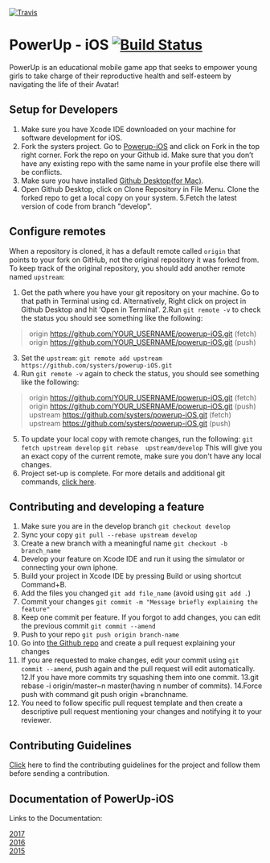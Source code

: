 [![Travis](https://img.shields.io/travis/rust-lang/rust.svg?style=plastic)](https://github.com/systers/powerup-iOS)

# PowerUp - iOS [![Build Status](https://travis-ci.org/systers/powerup-iOS.svg?branch=GSoC17)](https://travis-ci.org/systers/powerup-iOS)

PowerUp is an educational mobile game app that seeks to empower young girls to take charge of their reproductive health 
and self-esteem by navigating the life of their Avatar!

## Setup for Developers
1. Make sure you have Xcode IDE downloaded on your machine for software development for iOS. 
2. Fork the systers project. Go to [Powerup-iOS](https://github.com/systers/powerup-iOS) and click on Fork in the top right corner. Fork the repo on your Github id. Make sure that you don’t have any existing repo with the same name in your profile else there will be conflicts.
3. Make sure you have installed [Github Desktop(for Mac)](https://desktop.github.com/). 
4. Open Github Desktop, click on Clone Repository in File Menu. Clone the forked repo to get a local copy on your system.
5.Fetch the latest version of code from branch "develop".

## Configure remotes
When a repository is cloned, it has a default remote called `origin` that points to your fork on GitHub, not the original repository it was forked from. To keep track of the original repository, you should add another remote named `upstream`:
1. Get the path where you have your git repository on your machine. Go to that path in Terminal using cd. Alternatively, Right click on project in Github Desktop and hit ‘Open in Terminal’.
2.Run `git remote -v`  to check the status you should see something like the following:
> origin    https://github.com/YOUR_USERNAME/powerup-iOS.git (fetch)
> origin    https://github.com/YOUR_USERNAME/powerup-iOS.git (push)
3. Set the `upstream`:
`git remote add upstream https://github.com/systers/powerup-iOS.git`
4. Run `git remote -v`  again to check the status, you should see something like the following:
> origin    https://github.com/YOUR_USERNAME/powerup-iOS.git (fetch)
> origin    https://github.com/YOUR_USERNAME/powerup-iOS.git (push)
> upstream  https://github.com/systers/powerup-iOS.git (fetch)
> upstream  https://github.com/systers/powerup-iOS.git (push)
5. To update your local copy with remote changes, run the following:
`git fetch upstream develop`
`git rebase  upstream/develop`
This will give you an exact copy of the current remote, make sure you don't have any local changes.
6. Project set-up is complete. For more details and additional git commands, [click here](https://docs.google.com/document/d/1N_-zmmjPn6D1H6wTdF4z66mFGT3af_FWbfGvLKkeY1w/edit#bookmark=id.lsmu7e8l1dnn). 
## Contributing and developing a feature
1. Make sure you are in the develop branch `git checkout develop`
2. Sync your copy `git pull --rebase upstream develop`
3. Create a new branch with a meaningful name `git checkout -b branch_name`
4. Develop your feature on Xcode IDE  and run it using the simulator or connecting your own iphone.
5. Build your project in Xcode IDE by pressing Build or using shortcut Command+B.
6. Add the files you changed `git add file_name` (avoid using `git add .`)
7. Commit your changes `git commit -m "Message briefly explaining the feature"`
8. Keep one commit per feature. If you forgot to add changes, you can edit the previous commit `git commit --amend`
9. Push to your repo `git push origin branch-name`
10. Go into [the Github repo](https://github.com/systers/powerup-iOS/) and create a pull request explaining your changes
11. If you are requested to make changes, edit your commit using `git commit --amend`, push again and the pull request will edit automatically.
12.If you have more commits try squashing them into one commit.
13.git rebase -i origin/master~n master(having n number of commits).
14.Force push with command git push origin +branchname.
15. You need to follow specific pull request template and then create a descriptive pull request mentioning your changes and notifying it to your reviewer.
## Contributing Guidelines
[Click](https://github.com/systers/powerup-iOS/wiki/How-to-Contribute) here to find the contributing guidelines for the project and follow them before sending a contribution.

## Documentation of PowerUp-iOS
Links to the Documentation:  

[2017](https://docs.google.com/document/d/1-45bBWAL8oh5o_1bc42BXGDKTHlGrQW0PCN9gFtlt6U/edit?usp=sharing)    
[2016](https://docs.google.com/document/d/1N_-zmmjPn6D1H6wTdF4z66mFGT3af_FWbfGvLKkeY1w/edit?usp=sharing)    
[2015](https://docs.google.com/document/d/1WkhcVrUs-B_vlCBknNPYqxqc7_7wVrBF2pV0bKu_EiQ/edit?usp=sharing)

